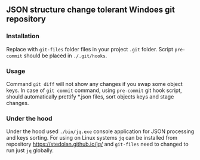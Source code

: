 ## JSON structure change tolerant Windoes git repository

### Installation
Replace with `git-files` folder files in your project `.git` folder. Script `pre-commit` should be placed in `./.git/hooks`.

### Usage
Command `git diff` will not show any changes if you swap some object keys.
In case of `git commit` command, using `pre-commit` git hook script, should automatically prettify *.json files, sort objects keys and stage changes. 

### Under the hood 
Under the hood used `./bin/jq.exe` console application for JSON processing and keys sorting. For using on Linux systems `jq` can be installed from repository https://stedolan.github.io/jq/ and `git-files` need to changed to run just `jq` globally.    
